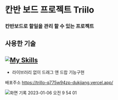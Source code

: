 <h1> 칸반 보드 프로젝트 Triilo</h1>


<h3>칸반보드로 할일을 관리 할 수 있는 프로젝트</h3>


사용한 기술
---
[![My Skills](https://skillicons.dev/icons?i=typescript,html,css,tailwindcss,react)](https://skillicons.dev)
---

- 라이브러리 없이 드래그 앤 드랍 기능구현



배포주소 https://trillo-q775w94zp-dukjjang.vercel.app/

![화면 기록 2023-01-06 오전 9 54 01](https://user-images.githubusercontent.com/102455275/210908312-7e68ce3d-5375-4a03-8d0c-84acda1391fd.gif)
